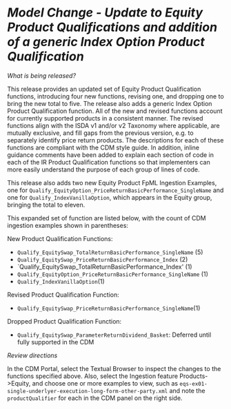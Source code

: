 # *Model Change - Update to Equity Product Qualifications and addition of a generic Index Option Product Qualification*

_What is being released?_

This release provides an updated set of Equity Product Qualification functions, introducing four new functions, revising one, and dropping one to bring the new total to five. The release also adds a generic Index Option Product Qualification function. All of the new and revised functions account for currently supported products in a consistent manner. The revised functions align with the ISDA v1 and/or v2 Taxonomy where applicable, are mutually exclusive, and fill gaps from the previous version, e.g. to separately identify price return products.  The descriptions for each of these functions are compliant with the CDM style guide.  In addition, inline guidance comments have been added to explain each section of code in each of the IR Product Qualification functions so that implementers can more easily understand the purpose of each group of lines of code.  

This release also adds two new Equity Product FpML Ingestion Examples, one for `Qualify_EquityOption_PriceReturnBasicPerformance_SingleName` and one for `Qualify_IndexVanillaOption`, which appears in the Equity group, bringing the total to eleven.

This expanded set of function are listed below, with the count of CDM ingestion examples shown in parentheses:

New Product Qualification Functions:
- `Qualify_EquitySwap_TotalReturnBasicPerformance_SingleName` (5)
- `Qualify_EquitySwap_PriceReturnBasicPerformance_Index` (2)
- `Qualify_EquitySwap_TotalReturnBasicPerformance_Index' (1)
- `Qualify_EquityOption_PriceReturnBasicPerformance_SingleName` (1)
- `Qualify_IndexVanillaOption`(1)

Revised Product Qualification Function:
- `Qualify_EquitySwap_PriceReturnBasicPerformance_SingleName`(1)

Dropped Product Qualification Function:
- `Qualify_EquitySwap_ParameterReturnDividend_Basket`: Deferred until fully supported in the CDM


_Review directions_

In the CDM Portal, select the Textual Browser to inspect the changes to the functions specified above.  Also, select the Ingestion feature Products->Equity, and choose one or more examples to view, such as `eqs-ex01-single-underlyer-execution-long-form-other-party.xml` and note the `productQualifier` for each in the CDM panel on the right side.
